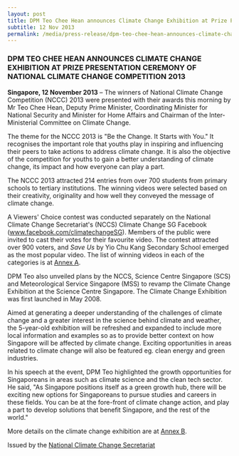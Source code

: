 ```yaml
---
layout: post
title: DPM Teo Chee Hean announces Climate Change Exhibition at Prize Presentation Ceremony of National Climate Change Competition 2013
subtitle: 12 Nov 2013
permalink: /media/press-release/dpm-teo-chee-hean-announces-climate-change-exhibition-at-prize-presentation-ceremony-of-national-climate-change-competition-2013
---
```


### DPM TEO CHEE HEAN ANNOUNCES CLIMATE CHANGE EXHIBITION AT PRIZE PRESENTATION CEREMONY OF NATIONAL CLIMATE CHANGE COMPETITION 2013

**Singapore, 12 November 2013** – The winners of National Climate Change Competition (NCCC) 2013 were presented with their awards this morning by Mr Teo Chee Hean, Deputy Prime Minister, Coordinating Minister for National Security and Minister for Home Affairs and Chairman of the Inter-Ministerial Committee on Climate Change.

The theme for the NCCC 2013 is "Be the Change. It Starts with You." It recognises the important role that youths play in inspiring and influencing their peers to take actions to address climate change. It is also the objective of the competition for youths to gain a better understanding of climate change, its impact and how everyone can play a part.

The NCCC 2013 attracted 214 entries from over 700 students from primary schools to tertiary institutions. The winning videos were selected based on their creativity, originality and how well they conveyed the message of climate change.

A Viewers' Choice contest was conducted separately on the National Climate Change Secretariat's (NCCS) Climate Change SG Facebook ([<a href="https://www.facebook.com/ClimateChangeSG/" target="_blank">www.facebook.com/climatechangeSG</a>](https://www.facebook.com/ClimateChangeSG/)). Members of the public were invited to cast their votes for their favourite video. The contest attracted over 900 voters, and *Save Us* by Yio Chu Kang Secondary School emerged as the most popular video. The list of winning videos in each of the categories is at [<a href="/docs/default-source/news-documents/nccc2013_press_release_annex_a.pdf" target="_blank">Annex A</a>](/docs/default-source/news-documents/nccc2013_press_release_annex_a.pdf).

DPM Teo also unveiled plans by the NCCS, Science Centre Singapore (SCS) and Meteorological Service Singapore (MSS) to revamp the Climate Change Exhibition at the Science Centre Singapore. The Climate Change Exhibition was first launched in May 2008.

Aimed at generating a deeper understanding of the challenges of climate change and a greater interest in the science behind climate and weather, the 5-year-old exhibition will be refreshed and expanded to include more local information and examples so as to provide better context on how Singapore will be affected by climate change. Exciting opportunities in areas related to climate change will also be featured eg. clean energy and green industries.

In his speech at the event, DPM Teo highlighted the growth opportunities for Singaporeans in areas such as climate science and the clean tech sector. He said, "As Singapore positions itself as a green growth hub, there will be exciting new options for Singaporeans to pursue studies and careers in these fields. You can be at the fore-front of climate change action, and play a part to develop solutions that benefit Singapore, and the rest of the world."

More details on the climate change exhibition are at [<a href="/docs/default-source/news-documents/nccc2013_press_release_annex_b.pdf" target="_blank">Annex B</a>](/docs/default-source/news-documents/nccc2013_press_release_annex_b.pdf).

Issued by the [<a href="https://www.nccs.gov.sg/" target="_blank">National Climate Change Secretariat</a>](https://www.nccs.gov.sg/)